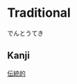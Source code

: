 # Traditional
でんとうてき

## Kanji
[伝](../Kanji/kanji-dict/伝.md)[統](../Kanji/kanji-dict/統.md)[的](../Kanji/kanji-dict/的.md)